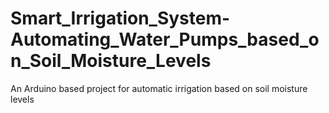# Smart_Irrigation_System-Automating_Water_Pumps_based_on_Soil_Moisture_Levels
An Arduino based project for automatic irrigation based on soil moisture levels
